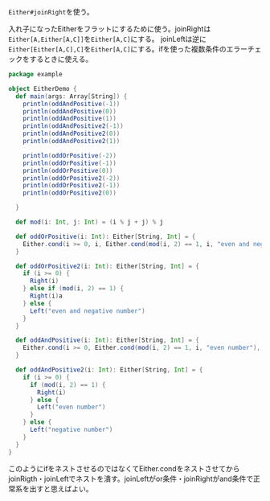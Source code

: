 `Either#joinRight`を使う。

入れ子になったEitherをフラットにするために使う。joinRightは`Either[A,Either[A,C]]`を`Either[A,C]`にする。
joinLeftは逆に`Either[Either[A,C],C]`を`Either[A,C]`にする。ifを使った複数条件のエラーチェックをするときに使える。

```scala
package example

object EitherDemo {
  def main(args: Array[String]) {
    println(oddAndPositive(-1))
    println(oddAndPositive(0))
    println(oddAndPositive(1))
    println(oddAndPositive2(-1))
    println(oddAndPositive2(0))
    println(oddAndPositive2(1))

    println(oddOrPositive(-2))
    println(oddOrPositive(-1))
    println(oddOrPositive(0))
    println(oddOrPositive2(-2))
    println(oddOrPositive2(-1))
    println(oddOrPositive2(0))

  }

  def mod(i: Int, j: Int) = (i % j + j) % j

  def oddOrPositive(i: Int): Either[String, Int] = {
    Either.cond(i >= 0, i, Either.cond(mod(i, 2) == 1, i, "even and negative number")).joinLeft
  }

  def oddOrPositive2(i: Int): Either[String, Int] = {
    if (i >= 0) {
      Right(i)
    } else if (mod(i, 2) == 1) {
      Right(i)a
    } else {
      Left("even and negative number")
    }
  }

  def oddAndPositive(i: Int): Either[String, Int] = {
    Either.cond(i >= 0, Either.cond(mod(i, 2) == 1, i, "even number"), "negative number").joinRight
  }

  def oddAndPositive2(i: Int): Either[String, Int] = {
    if (i >= 0) {
      if (mod(i, 2) == 1) {
        Right(i)
      } else {
        Left("even number")
      }
    } else {
      Left("negative number")
    }
  }
}
```
このようにifをネストさせるのではなくてEither.condをネストさせてからjoinRigth・joinLeftでネストを潰す。joinLeftがor条件・joinRightがand条件で正常系を出すと思えばよい。
